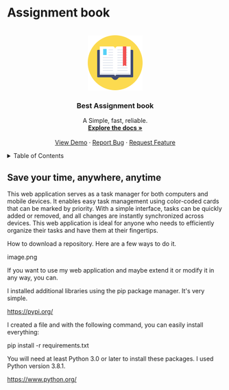 
# Assignment book 


<!-- PROJECT LOGO -->
<br />
<div align="center">
  <a href="https://assignment-book1.onrender.com">
    <img src="images/logo-readme.png" alt="Logo">
  </a>

  <h3 align="center">Best Assignment book</h3>

  <p align="center">
    A Simple, fast, reliable.
    <br />
    <a href="https://github.com/TomasBalbinder/Assignment-book"><strong>Explore the docs »</strong></a>
    <br />
    <br />
    <a href="https://assignment-book1.onrender.com">View Demo</a>
    ·
    <a href="https://github.com/TomasBalbinder/Assignment-book/issues">Report Bug</a>
    ·
    <a href="https://github.com/TomasBalbinder/Assignment-book/issues">Request Feature</a>
  </p>
</div>


<!-- TABLE OF CONTENTS -->
<details>
  <summary>Table of Contents</summary>
  <ol>
    <li>
      <a href="#Save-your-time,-anywhere,-anytime">About The Project</a>
      <ul>
        <li><a href="#built-with">Built With</a></li>
      </ul>
    </li>
    <li>
      <a href="#getting-started">Getting Started</a>
      <ul>
        <li><a href="#prerequisites">Prerequisites</a></li>
        <li><a href="#installation">Installation</a></li>
      </ul>
    </li>
    <li><a href="#usage">Usage</a></li>
    <li><a href="#roadmap">Roadmap</a></li>
    <li><a href="#contributing">Contributing</a></li>
    <li><a href="#license">License</a></li>
    <li><a href="#contact">Contact</a></li>
    <li><a href="#acknowledgments">Acknowledgments</a></li>
  </ol>
</details>

## Save your time, anywhere, anytime 

This web application serves as a task manager for both computers and mobile devices. It enables easy task management using color-coded cards that can be marked by priority. With a simple interface, tasks can be quickly added or removed, and all changes are instantly synchronized across devices. This web application is ideal for anyone who needs to efficiently organize their tasks and have them at their fingertips.




How to download a repository. Here are a few ways to do it.

image.png

If you want to use my web application and maybe extend it or modify it in any way, you can.

I installed additional libraries using the pip package manager. It's very simple.

https://pypi.org/

I created a file and with the following command, you can easily install everything:

pip install -r requirements.txt

You will need at least Python 3.0 or later to install these packages. I used Python version 3.8.1.

https://www.python.org/